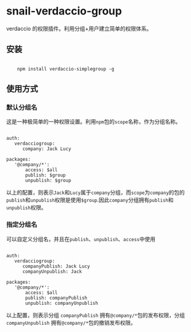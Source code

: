 # snail-verdaccio-group

verdaccio 的权限插件。利用分组+用户建立简单的权限体系。

## 安装

```shell

    npm install verdaccio-simplegroup -g

```

## 使用方式

### 默认分组名

这是一种极简单的一种权限设置。利用`npm`包的`scope`名称，作为分组名称。

```yarml

auth:
   verdacciogroup:
      company: Jack Lucy

packages:
   '@company/*':
       access: $all
       publish: $group
       unpublish: $group
```

以上的配置，则表示`Jack`和`Lucy`属于`company`分组，而`scope`为`company`的包的`publish`和`unpublish`权限是使用`$group`.因此`company`分组拥有`publish`和`unpublish`权限。

### 指定分组名

可以自定义分组名，并且在`publish`、`unpublish`、`access`中使用

```yarml

auth:
   verdacciogroup:
      companyPublish: Jack Lucy
      companyUnpublish: Jack

packages:
   '@company/*':
       access: $all
       publish: companyPublish
       unpublish: companyUnpublish
```

以上配置，则表示分组 `companyPublish` 拥有`@company/*`包的发布权限，分组 `companyUnpublish` 拥有`@company/*`包的撤销发布权限。

